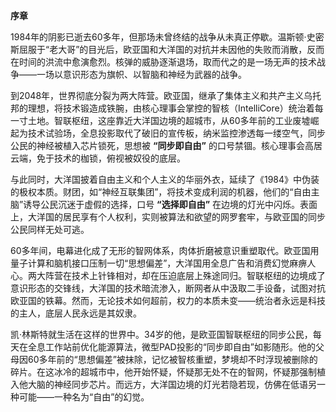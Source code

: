 
**序章**

1984年的阴影已逝去60多年，但那场未曾终结的战争从未真正停歇。温斯顿·史密斯屈服于“老大哥”的目光后，欧亚国和大洋国的对抗并未因他的失败而消散，反而在时间的洪流中愈演愈烈。核弹的威胁逐渐退场，取而代之的是一场无声的技术战争——一场以意识形态为旗帜、以智脑和神经为武器的战争。

到2048年，世界彻底分裂为两大阵营。欧亚国，继承了集体主义和共产主义乌托邦的理想，将技术锻造成铁腕，由核心理事会掌控的智核（IntelliCore）统治着每一寸土地。智联枢纽，这座靠近大洋国边境的超城市，从60多年前的工业废墟崛起为技术试验场，全息投影取代了破旧的宣传板，纳米监控渗透每一缕空气，同步公民的神经被植入芯片锁死，思想被 **“同步即自由”** 的口号禁锢。核心理事会高居云端，免于技术的枷锁，俯视被奴役的底层。

与此同时，大洋国披着自由主义和个人主义的华丽外衣，延续了《1984》中伪装的极权本质。财团，如“神经互联集团”，将技术变成利润的机器，他们的“自由主脑”诱导公民沉迷于虚假的选择，口号 **“选择即自由”** 在边境的灯光中闪烁。表面上，大洋国的居民享有个人权利，实则被算法和欲望的网罗套牢，与欧亚国的同步公民同样无处可逃。

60多年间，电幕进化成了无形的智网体系，肉体折磨被意识重塑取代。欧亚国用量子计算和脑机接口压制一切“思想偏差”，大洋国用全息广告和消费幻觉麻痹人心。两大阵营在技术上针锋相对，却在压迫底层上殊途同归。智联枢纽的边境成了意识形态的交锋线，大洋国的技术暗流渗入，断网者从中汲取二手设备，试图对抗欧亚国的铁幕。然而，无论技术如何超前，权力的本质未变——统治者永远是科技的主人，底层人民永远是其奴隶。

凯·林斯特就生活在这样的世界中。34岁的他，是欧亚国智联枢纽的同步公民，每天在全息工作站前优化能源算法，微型PAD投影的“同步即自由”如影随形。他的父母因60多年前的“思想偏差”被抹除，记忆被智核重塑，梦境却不时浮现被删除的碎片。在这冰冷的超城市中，他开始怀疑，怀疑那无处不在的智网，怀疑那强制植入他大脑的神经同步芯片。而远方，大洋国边境的灯光若隐若现，仿佛在低语另一种可能——一种名为“自由”的幻觉。

